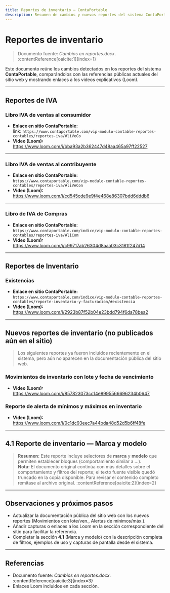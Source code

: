 ```yaml
---
title: Reportes de inventario — ContaPortable
description: Resumen de cambios y nuevos reportes del sistema ContaPortable (referencias a sitio web y Loom). 
---
```


# Reportes de inventario

> Documento fuente: *Cambios en reportes.docx*. :contentReference[oaicite:1]{index=1}

Este documento reúne los cambios detectados en los reportes del sistema **ContaPortable**, comparándolos con las referencias públicas actuales del sitio web y mostrando enlaces a los videos explicativos (Loom).

---

## Reportes de IVA

### Libro IVA de ventas al consumidor
- **Enlace en sitio ContaPortable:**  
  link: `https://www.contaportable.com/vip-modulo-contable-reportes-contables/reportes-iva/#liVeCo`
- **Video (Loom):** https://www.loom.com/i/bba93a2b362447d48aa465a97ff22527

---

### Libro IVA de ventas al contribuyente
- **Enlace en sitio ContaPortable:**  
  `https://www.contaportable.com/vip-modulo-contable-reportes-contables/reportes-iva/#liVeCon`
- **Video (Loom):** https://www.loom.com/i/cd545cde9e9f4e468e86307bdd6dddb6

---

### Libro de IVA de Compras
- **Enlace en sitio ContaPortable:**  
  `https://www.contaportable.com/indice/vip-modulo-contable-reportes-contables/reportes-iva/#liCom`
- **Video (Loom):** https://www.loom.com/i/c99717ab26304d8aaa03c3181f247d14

---

## Reportes de Inventario

### Existencias
- **Enlace en sitio ContaPortable:**  
  `https://www.contaportable.com/indice/vip-modulo-contable-reportes-contables/reporte-inventario-y-facturacion/#existencia`
- **Video (Loom):** https://www.loom.com/i/2923b87f52b04e23bdd794f6da78bea2

---

## Nuevos reportes de inventario (no publicados aún en el sitio)

> Los siguientes reportes ya fueron incluidos recientemente en el sistema, pero aún no aparecen en la documentación pública del sitio web.

### Movimientos de inventario con lote y fecha de vencimiento
- **Video (Loom):** https://www.loom.com/i/857823073cc14e8995566696234b0647

### Reporte de alerta de mínimos y máximos en inventario
- **Video (Loom):** https://www.loom.com/i/0c1dc93eec7a44bda48d52d5b6ff48fe

---

## 4.1 Reporte de inventario — Marca y modelo

> **Resumen:** Este reporte incluye selectores de **marca** y **modelo** que permiten establecer bloques (comportamiento similar a ...).  
> **Nota:** El documento original continúa con más detalles sobre el comportamiento y filtros del reporte; el texto fuente visible quedó truncado en la copia disponible. Para revisar el contenido completo remítase al archivo original. :contentReference[oaicite:2]{index=2}

---

## Observaciones y próximos pasos

- Actualizar la documentación pública del sitio web con los nuevos reportes (Movimientos con lote/ven., Alertas de mínimos/máx.).
- Añadir capturas o enlaces a los Loom en la sección correspondiente del sitio para facilitar la referencia.
- Completar la sección **4.1** (Marca y modelo) con la descripción completa de filtros, ejemplos de uso y capturas de pantalla desde el sistema.

---

## Referencias
- Documento fuente: *Cambios en reportes.docx*. :contentReference[oaicite:3]{index=3}
- Enlaces Loom incluidos en cada sección.

